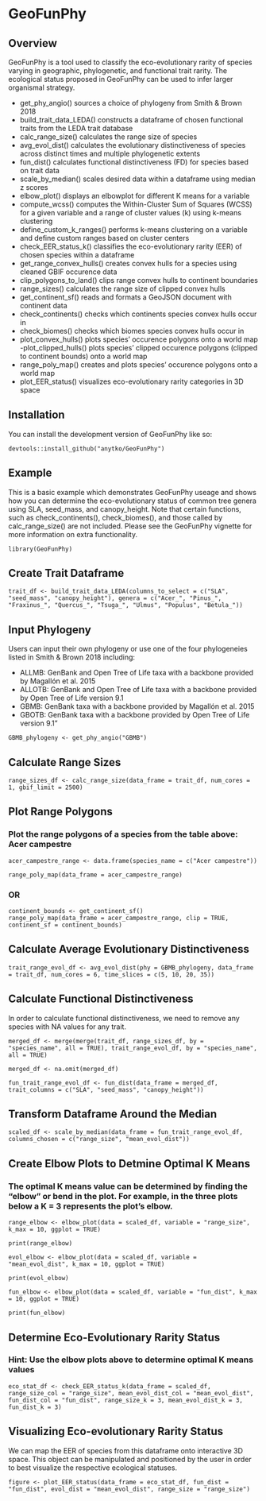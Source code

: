 <!-- README.md is generated from README.Rmd. Please edit that file -->

# GeoFunPhy

<!-- badges: start -->
<!-- badges: end -->

## Overview

GeoFunPhy is a tool used to classify the eco-evolutionary rarity of
species varying in geographic, phylogenetic, and functional trait
rarity. The ecological status proposed in GeoFunPhy can be used to infer
larger organismal strategy.

-   get\_phy\_angio() sources a choice of phylogeny from Smith & Brown
    2018
-   build\_trait\_data\_LEDA() constructs a dataframe of chosen
    functional traits from the LEDA trait database
-   calc\_range\_size() calculates the range size of species
-   avg\_evol\_dist() calculates the evolutionary distinctiveness of
    species across distinct times and multiple phylogenetic extents
-   fun\_dist() calculates functional distinctiveness (FD) for species
    based on trait data
-   scale\_by\_median() scales desired data within a dataframe using
    median z scores
-   elbow\_plot() displays an elbowplot for different K means for a
    variable
-   compute\_wcss() computes the Within-Cluster Sum of Squares (WCSS)
    for a given variable and a range of cluster values (k) using k-means
    clustering
-   define\_custom\_k\_ranges() performs k-means clustering on a
    variable and define custom ranges based on cluster centers
-   check\_EER\_status\_k() classifies the eco-evolutionary rarity (EER)
    of chosen species within a dataframe
-   get\_range\_convex\_hulls() creates convex hulls for a species using
    cleaned GBIF occurence data
-   clip\_polygons\_to\_land() clips range convex hulls to continent
    boundaries
-   range\_sizes() calculates the range size of clipped convex hulls
-   get\_continent\_sf() reads and formats a GeoJSON document with
    continent data
-   check\_continents() checks which continents species convex hulls
    occur in
-   check\_biomes() checks which biomes species convex hulls occur in
-   plot\_convex\_hulls() plots species’ occurence polygons onto a world
    map -plot\_clipped\_hulls() plots species’ clipped occurence
    polygons (clipped to continent bounds) onto a world map
-   range\_poly\_map() creates and plots species’ occurence polygons
    onto a world map
-   plot\_EER\_status() visualizes eco-evolutionary rarity categories in
    3D space

## Installation

You can install the development version of GeoFunPhy like so:

    devtools::install_github("anytko/GeoFunPhy")

## Example

This is a basic example which demonstrates GeoFunPhy useage and shows
how you can determine the eco-evolutionary status of common tree genera
using SLA, seed\_mass, and canopy\_height. Note that certain functions,
such as check\_continents(), check\_biomes(), and those called by
calc\_range\_size() are not included. Please see the GeoFunPhy vignette
for more information on extra functionality.

    library(GeoFunPhy)

## Create Trait Dataframe

    trait_df <- build_trait_data_LEDA(columns_to_select = c("SLA", "seed_mass", "canopy_height"), genera = c("Acer_", "Pinus_", "Fraxinus_", "Quercus_", "Tsuga_", "Ulmus", "Populus", "Betula_"))

## Input Phylogeny

Users can input their own phylogeny or use one of the four phylogeneies
listed in Smith & Brown 2018 including:

-   ALLMB: GenBank and Open Tree of Life taxa with a backbone provided
    by Magallón et al. 2015
-   ALLOTB: GenBank and Open Tree of Life taxa with a backbone provided
    by Open Tree of Life version 9.1
-   GBMB: GenBank taxa with a backbone provided by Magallón et al. 2015
-   GBOTB: GenBank taxa with a backbone provided by Open Tree of Life
    version 9.1”

<!-- -->

    GBMB_phylogeny <- get_phy_angio("GBMB")

## Calculate Range Sizes

    range_sizes_df <- calc_range_size(data_frame = trait_df, num_cores = 1, gbif_limit = 2500)

## Plot Range Polygons

### Plot the range polygons of a species from the table above: Acer campestre

    acer_campestre_range <- data.frame(species_name = c("Acer campestre"))

    range_poly_map(data_frame = acer_campestre_range)

### OR

    continent_bounds <- get_continent_sf()
    range_poly_map(data_frame = acer_campestre_range, clip = TRUE, continent_sf = continent_bounds)

## Calculate Average Evolutionary Distinctiveness

    trait_range_evol_df <- avg_evol_dist(phy = GBMB_phylogeny, data_frame = trait_df, num_cores = 6, time_slices = c(5, 10, 20, 35))

## Calculate Functional Distinctiveness

In order to calculate functional distinctiveness, we need to remove any
species with NA values for any trait.

    merged_df <- merge(merge(trait_df, range_sizes_df, by = "species_name", all = TRUE), trait_range_evol_df, by = "species_name", all = TRUE)

    merged_df <- na.omit(merged_df)

    fun_trait_range_evol_df <- fun_dist(data_frame = merged_df, trait_columns = c("SLA", "seed_mass", "canopy_height"))

## Transform Dataframe Around the Median

    scaled_df <- scale_by_median(data_frame = fun_trait_range_evol_df, columns_chosen = c("range_size", "mean_evol_dist"))

## Create Elbow Plots to Detmine Optimal K Means

### The optimal K means value can be determined by finding the “elbow” or bend in the plot. For example, in the three plots below a K = 3 represents the plot’s elbow.

    range_elbow <- elbow_plot(data = scaled_df, variable = "range_size", k_max = 10, ggplot = TRUE)

    print(range_elbow)

    evol_elbow <- elbow_plot(data = scaled_df, variable = "mean_evol_dist", k_max = 10, ggplot = TRUE)

    print(evol_elbow)

    fun_elbow <- elbow_plot(data = scaled_df, variable = "fun_dist", k_max = 10, ggplot = TRUE)

    print(fun_elbow)

## Determine Eco-Evolutionary Rarity Status

### Hint: Use the elbow plots above to determine optimal K means values

    eco_stat_df <- check_EER_status_k(data_frame = scaled_df, range_size_col = "range_size", mean_evol_dist_col = "mean_evol_dist", fun_dist_col = "fun_dist", range_size_k = 3, mean_evol_dist_k = 3, fun_dist_k = 3)

## Visualizing Eco-evolutionary Rarity Status

We can map the EER of species from this dataframe onto interactive 3D
space. This object can be manipulated and positioned by the user in
order to best visualize the respective ecological statuses.

    figure <- plot_EER_status(data_frame = eco_stat_df, fun_dist = "fun_dist", evol_dist = "mean_evol_dist", range_size = "range_size")
